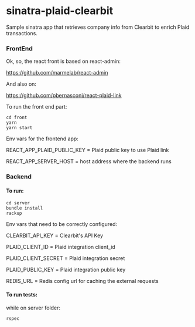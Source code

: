 # sinatra-plaid-clearbit
Sample sinatra app that retrieves company info from Clearbit to enrich Plaid transactions.

### FrontEnd

Ok, so, the react front is based on react-admin:

https://github.com/marmelab/react-admin

And also on:

https://github.com/pbernasconi/react-plaid-link

To run the front end part:

```
cd front
yarn
yarn start
```

Env vars for the frontend app:

REACT_APP_PLAID_PUBLIC_KEY = Plaid public key to use Plaid link

REACT_APP_SERVER_HOST = host address where the backend runs

### Backend

#### To run:

```
cd server
bundle install
rackup
```

Env vars that need to be correctly configured:

CLEARBIT_API_KEY = Clearbit's API Key

PLAID_CLIENT_ID = Plaid integration client_id

PLAID_CLIENT_SECRET = Plaid  integration secret

PLAID_PUBLIC_KEY = Plaid integration public key

REDIS_URL = Redis config url for caching the external requests

#### To run tests:

while on server folder:

```
rspec
```
